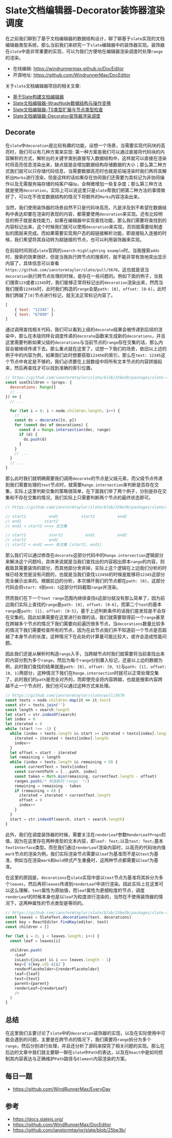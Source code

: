 # Slate文档编辑器-Decorator装饰器渲染调度
在之前我们聊到了基于文档编辑器的数据结构设计，聊了聊基于`slate`实现的文档编辑器类型系统，那么当前我们来研究一下`slate`编辑器中的装饰器实现。装饰器在`slate`中是非常重要的实现，可以为我们方便地在编辑器渲染调度时处理`range`的渲染。

* 在线编辑: <https://windrunnermax.github.io/DocEditor>
* 开源地址: <https://github.com/WindrunnerMax/DocEditor>

关于`slate`文档编辑器项目的相关文章:

* [基于Slate构建文档编辑器](https://juejin.cn/post/7265516410490830883)
* [Slate文档编辑器-WrapNode数据结构与操作变换](https://juejin.cn/spost/7385752495535603727)
* [Slate文档编辑器-TS类型扩展与节点类型检查](https://juejin.cn/spost/7399453742346551332)
* [Slate文档编辑器-Decorator装饰器渲染调度]()

## Decorate
在`slate`中`decoration`是比较有趣的功能，设想一个场景，当需要实现代码块的高亮时，我们可以有几种方案来实现: 第一种方案是我们可以通过直接将代码块的内容解析的方式，解析出的关键字类别直接写入数据结构中，这样就可以直接在渲染时将高亮信息渲染出来，缺点就是会增加数据结构存储数据的大小；那么第二种方式我们就可以只存储代码信息，当需要数据高亮时也就是前端渲染时我们再将其解析出`Marks`进行渲染，但是这样的话如果存在协同我们还需要为其标记为非协同操作以及无需服务端存储的纯客户端`Op`，会稍微增加一些复杂度；那么第三种方法就是使用`decoration`，实际上可以说这里只是`slate`帮我们把第二种方法的事情做好了，可以在不改变数据结构的情况下将额外的`Marks`内容渲染出来。

当然，我们使用装饰器的场景自然不只是代码块高亮，凡是涉及到不希望在数据结构中表达却要在渲染时表现的内容，都需要使用`decoration`来实现。还有比较明显的例子就是查找能力，如果在编辑器中实现查找功能，那么我们需要将查找到的内容标记出来，这个时候我们就可以使用`decoration`来实现，否则就需要绘制虚拟的图层来完成。而如果需要实现用户态的超链接解析功能，即直接贴入连接的时候，我们希望将其自动转为超链接的节点，也可以利用装饰器来实现。

在前段时间测试`slate`官网的`search-highlighting example`时，当我搜索`adds`时，搜索的效果很好，但是当我执行跨节点的搜索时，就不能非常有效地突出显示内容了，具体信息可以查看`https://github.com/ianstormtaylor/slate/pull/5670`。这也就是说当`decoration`执行跨节点处理的时候，是存在一些问题的。例如下面的例子，当我们搜索`123`或者`12345`时，我们能够正常将标记出的`decoration`渲染出来，然而当我们搜索`123456`时，此时我们构造的`range`会是`path: [0], offset: [0-6]`，此时我们跨越了`[0]`节点进行标记，就无法正常标记内容了。

```js
[
    { text: "12345" },
    { text: "67890" }
]
```

通过调用查找相关代码，我们可以看到上级的`decorate`结果会被传递到后续的渲染中，那么在本级同样会调度传递的`decorate`函数来生成新的`decorations`，并且这里需要判断如果父级的`decorations`与当前节点的`range`存在交集的话，那么内容会被继续传递下去。那么重点就在这里了，试想一下我们的场景，依旧以上述的例子中的内容为例，如果我们此时想要获取`123456`的索引，那么在`text: 12345`这个节点中肯定是不够的，我们必须要在上层数组中将所有文本节点的内容拼接起来，然后再查找才可以找到准确的索引位置。

```js
// https://github.com/ianstormtaylor/slate/blob/25be3b/packages/slate-react/src/hooks/use-children.tsx#L21
const useChildren = (props: {
  decorations: Range[]
  // ...
}) => {
  // ...

  for (let i = 0; i < node.children.length; i++) {
    // ...
    const ds = decorate([n, p])
    for (const dec of decorations) {
      const d = Range.intersection(dec, range)
      if (d) {
        ds.push(d)
      }
    }
    // ...
  }
  // ...
}
```

那么此时我们就明确需要我们调用`decorate`的节点是父级元素，而父级节点传递到我们需要处理的`text`节点时，就需要`Range.intersection`来判断是否存在交集，实际上这里判断交集的策略很简单，在下面我们举了两个例子，分别是存在交集和不存在交集的情况，我们实际上只需要判断两个节点的最终状态即可。

```js
// https://github.com/ianstormtaylor/slate/blob/25be3b/packages/slate/src/interfaces/range.ts#L118

// start1          end1          start2          end2
// end1          start2
// end1 < start2 ===> 无交集

// start1          start2          end1          end2
// start2          end1
// start2 < end1 ===> 有交集 [start2, end1]
```

那么我们可以通过修改在`decorate`这部分代码中的`Range.intersection`逻辑部分来解决这个问题吗，具体来说就是当我们查找出的内容超出原本`range`的内容，则截取其需要装饰的部分，而其他部分舍弃掉，实际上这个逻辑在上边我们分析的时候已经发觉是没有问题的，也就是当我们查找`123456`的时候是能够将`12345`这部分完全展示出来的。根据前边的分析，本次循环我们的节点都在`path: [0]`，这部分代码会将`start: 0`到`end: 5`这部分代码截取`range`并渲染。

然而我们在下一个`text range`范围内继续查找`6`这部分就没有那么简单了，因为前边我们实际上查找的`range`是`path: [0], offset: [0-6]`，而第二个`text`的基本`range`是`path: [1], offset: [0-5]`，基于上述判断条件的话我们是发现是不会存在交集的。因此如果需要在这里进行处理的话，我们就需要取得前一个`range`甚至在跨越多个节点的情况下我们需要向前遍历很多节点，当`decorations`数量比较多的情况下我们需要检查所有的节点，因为在此节点我们并不知道前一个节点是否超越了本身节点的长度，这种情况下在此处的计算量可能比较大，或许会造成性能问题。

因此我们还是从解析时构造`range`入手，当跨越节点时我们就需要将当前查找出来的内容分割为多个`range`，然后为每个`range`分别置入标记，还是以上边的数据为例，此时我们查找的结果就是`path: [0], offset: [0, 5]`与`path: [1], offset: [0, 1]`两部分，这种情况下我们在`Range.intersection`时就可以正常处理交集了，此时我们的`path`是完全对齐的，而即使完全将内容跨越，也就是搜索内容跨越不止一个节点时，我们也可以通过这种方式来处理。


```js
// https://github.com/ianstormtaylor/slate/pull/5670
const texts = node.children.map(it => it.text)
const str = texts.join('')
const length = search.length
let start = str.indexOf(search)
let index = 0
let iterated = 0
while (start !== -1) {
  while (index < texts.length && start >= iterated + texts[index].length) {
    iterated = iterated + texts[index].length
    index++
  }
  let offset = start - iterated
  let remaining = length
  while (index < texts.length && remaining > 0) {
    const currentText = texts[index]
    const currentPath = [...path, index]
    const taken = Math.min(remaining, currentText.length - offset)
    ranges.push(/* 构造新的`range` */)
    remaining = remaining - taken
    if (remaining > 0) {
      iterated = iterated + currentText.length
      offset = 0
      index++
    }
  }
  start = str.indexOf(search, start + search.length)
}
```

此外，我们在调度装饰器的时候，需要关注在`renderLeaf`参数`RenderLeafProps`的值，因为在这里存在两种类型的文本内容，即`leaf: Text;`以及`text: Text;`基本`TextInterface`类型。而在我们通过`renderLeaf`渲染内容时，以高亮的代码块内值`mark`节点的渲染为例，我们实际渲染节点需要以`leaf`为基准而不是以`text`为基准，例如当在渲染`mark`和`bold`样式产生重叠时，这两种节点都需要以`leaf`为基准。

在这里的原因是，`decorations`在`slate`实现中是以`text`节点为基准将其拆分为多个`leaves`，然后再将`leaves`传递到`renderLeaf`中进行渲染。因此实际上在这里可以这么理解，`text`属性为原始值，而`leaf`属性为更细粒度的节点，调度`renderLeaf`的时候本身也是以`leaf`为粒度进行渲染的，当然在不使用装饰器的情况下，这两种属性的节点类型是等同的。

```js
// https://github.com/ianstormtaylor/slate/blob/25be3b/packages/slate-react/src/components/text.tsx#L39
const leaves = SlateText.decorations(text, decorations)
const key = ReactEditor.findKey(editor, text)
const children = []

for (let i = 0; i < leaves.length; i++) {
  const leaf = leaves[i]

  children.push(
    <Leaf
    isLast={isLast && i === leaves.length - 1}
    key={`${key.id}-${i}`}
    renderPlaceholder={renderPlaceholder}
    leaf={leaf}
    text={text}
    parent={parent}
    renderLeaf={renderLeaf}
    />
  )
}
```

## 总结
在这里我们主要讨论了`slate`中的`decoration`装饰器的实现，以及在实际使用中可能会遇到的问题，主要是在跨节点的情况下，我们需要将`range`拆分为多个`range`，然后分别进行处理，并且还分析了源码来探究了相关问题的实现。那么在后边的文章中我们就主要聊一聊在`slate`中`Path`的表达，以及在`React`中是如何控制其内容表达与正确维护`Path`路径与`Element`内容渲染的方案。

## 每日一题

- <https://github.com/WindRunnerMax/EveryDay>

## 参考

- <https://docs.slatejs.org/>
- <https://github.com/WindRunnerMax/DocEditor>
- <https://github.com/ianstormtaylor/slate/blob/25be3b/>
